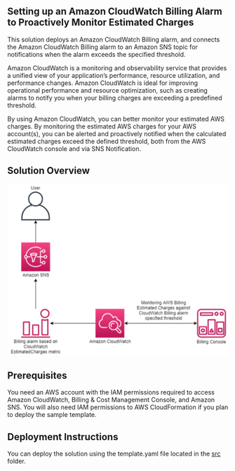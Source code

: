 ## Setting up an Amazon CloudWatch Billing Alarm to Proactively Monitor Estimated Charges

This solution deploys an Amazon CloudWatch Billing alarm, and connects the Amazon CloudWatch Billing alarm to an Amazon SNS topic for notifications when the alarm exceeds the specified threshold.

Amazon CloudWatch is a monitoring and observability service that provides a unified view of your application’s performance, resource utilization, and performance changes.
Amazon CloudWatch is ideal for improving operational performance and resource optimization, such as creating alarms to notify you when your billing charges are exceeding a predefined threshold.

By using Amazon CloudWatch, you can better monitor your estimated AWS charges. By monitoring the estimated AWS charges for your AWS account(s), you can be alerted and proactively notified when the calculated estimated charges exceed the defined threshold, both from the AWS CloudWatch console and via SNS Notification.

## Solution Overview

<p align='center'>
	<img src='img/0_SolutionArchitecture.png' alt='Solution Architecture Diagram'/>
</p>

## Prerequisites
You need an AWS account with the IAM permissions required to access Amazon CloudWatch, Billing & Cost Management Console, and Amazon SNS.
You will also need IAM permissions to AWS CloudFormation if you plan to deploy the sample template.

## Deployment Instructions
You can deploy the solution using the template.yaml file located in the <a href="https://github.com/aws-samples/aws-cloud-operation-samples/blob/main/monitoring-estimated-charges-using-amazon-cloudwatch/src/template.yaml">src</a> folder.
